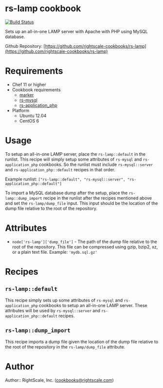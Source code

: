 # rs-lamp cookbook

[![Build Status](https://travis-ci.org/rightscale-cookbooks/rs-lamp.png?branch=master)](https://travis-ci.org/rightscale-cookbooks/rs-lamp)

Sets up an all-in-one LAMP server with Apache with PHP using MySQL database.

Github Repository: [https://github.com/rightscale-cookbooks/rs-lamp](https://github.com/rightscale-cookbooks/rs-lamp)

# Requirements

* Chef 11 or higher
* Cookbook requirements
  * [marker](http://community.opscode.com/cookbooks/marker)
  * [rs-mysql](https://github.com/rightscale-cookbooks/rs-mysql)
  * [rs-application_php](https://github.com/rightscale-cookbooks/rs-application_php)
* Platform
  * Ubuntu 12.04
  * CentOS 6

# Usage

To setup an all-in-one LAMP server, place the `rs-lamp::default` in the runlist. This recipe will simply setup
some attributes of `rs-mysql` and `rs-application_php` cookbooks. So the runlist must include `rs-mysql::server`
and `rs-application_php::default` recipes in that order.

Example runlist: `["rs-lamp::default", "rs-mysql::server", "rs-application_php::default"]`

To import a MySQL database dump after the setup, place the `rs-lamp::dump_import` recipe in the runlist after the recipes
mentioned above and set the `rs-lamp/dump_file` input. This input should be the location of the dump file relative
to the root of the repository.

# Attributes

* `node['rs-lamp']['dump_file']` - The path of the dump file relative to the root of the repository. This file can be
  compressed using gzip, bzip2, xz, or a plain text file. Example: `'mydb.sql.gz'`

# Recipes

## `rs-lamp::default`

This recipe simply sets up some attributes of `rs-mysql` and `rs-application_php` cookbooks to setup an all-in-one
LAMP server. These attributes will be used by `rs-mysql::server` and `rs-application_php::default` recipes.

## `rs-lamp::dump_import`

This recipe imports a dump file given the location of the dump file relative to the root of the repository in the
`rs-lamp/dump_file` attribute.

# Author

Author:: RightScale, Inc. (<cookbooks@rightscale.com>)
